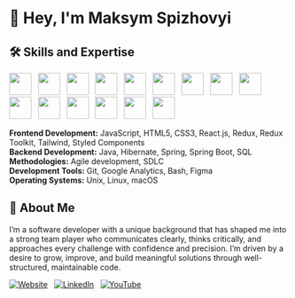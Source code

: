 # 👋 Hey, I'm Maksym Spizhovyi


## 🛠️ Skills and Expertise

<p align="left">
  <a href="https://www.java.com" target="_blank"><img src="https://skillicons.dev/icons?i=java" width="40"/></a>&nbsp;&nbsp;
  <a href="https://spring.io/" target="_blank"><img src="https://skillicons.dev/icons?i=spring" width="40"/></a>&nbsp;&nbsp;
  <a href="https://aws.amazon.com" target="_blank"><img src="https://skillicons.dev/icons?i=aws" width="40"/></a>&nbsp;&nbsp;
  <a href="https://www.gnu.org/software/bash/" target="_blank"><img src="https://skillicons.dev/icons?i=bash" width="40"/></a>&nbsp;&nbsp;
  <a href="https://git-scm.com/" target="_blank"><img src="https://skillicons.dev/icons?i=git" width="40"/></a>&nbsp;&nbsp;
  <a href="https://www.mysql.com/" target="_blank"><img src="https://skillicons.dev/icons?i=mysql" width="40"/></a>&nbsp;&nbsp;
  <a href="https://www.postgresql.org/" target="_blank"><img src="https://skillicons.dev/icons?i=postgres" width="40"/></a>&nbsp;&nbsp;
  <a href="https://reactjs.org/" target="_blank"><img src="https://skillicons.dev/icons?i=react" width="40"/></a>&nbsp;&nbsp;
  <a href="https://redux.js.org/" target="_blank"><img src="https://skillicons.dev/icons?i=redux" width="40"/></a>&nbsp;&nbsp;
  <a href="https://tailwindcss.com/" target="_blank"><img src="https://skillicons.dev/icons?i=tailwind" width="40"/></a>&nbsp;&nbsp;
  <a href="https://developer.mozilla.org/en-US/docs/Web/JavaScript" target="_blank"><img src="https://skillicons.dev/icons?i=js" width="40"/></a>&nbsp;&nbsp;
  <a href="https://developer.mozilla.org/en-US/docs/Web/HTML" target="_blank"><img src="https://skillicons.dev/icons?i=html" width="40"/></a>&nbsp;&nbsp;
  <a href="https://developer.mozilla.org/en-US/docs/Web/CSS" target="_blank"><img src="https://skillicons.dev/icons?i=css" width="40"/></a>&nbsp;&nbsp;
  <a href="https://www.linux.org/" target="_blank"><img src="https://skillicons.dev/icons?i=linux" width="40"/></a>&nbsp;&nbsp;
  <a href="https://figma.com" target="_blank"><img src="https://skillicons.dev/icons?i=figma" width="40"/></a>
</p>


**Frontend Development:** JavaScript, HTML5, CSS3, React.js, Redux, Redux Toolkit, Tailwind, Styled Components  
**Backend Development:** Java, Hibernate, Spring, Spring Boot, SQL  
**Methodologies:** Agile development, SDLC  
**Development Tools:** Git, Google Analytics, Bash, Figma  
**Operating Systems:** Unix, Linux, macOS

## 🧩 About Me

I’m a software developer with a unique background that has shaped me into a strong team player who communicates clearly, thinks critically, and approaches every challenge with confidence and precision. I’m driven by a desire to grow, improve, and build meaningful solutions through well-structured, maintainable code.

<a href="https://maxdev.website" target="_blank"><img src="https://img.shields.io/badge/-Website-000?style=flat&logo=google-chrome&logoColor=white" alt="Website"/></a>&nbsp;&nbsp;
<a href="https://www.linkedin.com/in/max-spizhovyi-627671283/" target="_blank"><img src="https://img.shields.io/badge/-LinkedIn-0A66C2?style=flat&logo=linkedin&logoColor=white" alt="LinkedIn"/></a>&nbsp;&nbsp;
<a href="https://www.youtube.com/@MaxSpizhovyi" target="_blank"><img src="https://img.shields.io/badge/-YouTube-FF0000?style=flat&logo=youtube&logoColor=white" alt="YouTube"/></a>
